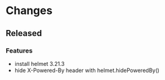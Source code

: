 # Changes

## Released

### Features

- install helmet 3.21.3
- hide X-Powered-By header with helmet.hidePoweredBy()